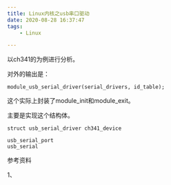 ```yaml
---
title: Linux内核之usb串口驱动
date: 2020-08-28 16:37:47
tags:
	- Linux

---
```




以ch341的为例进行分析。

对外的输出是：

```
module_usb_serial_driver(serial_drivers, id_table);
```

这个实际上封装了module_init和module_exit。

主要是实现这个结构体。

```
struct usb_serial_driver ch341_device
```



```
usb_serial_port
usb_serial

```



参考资料

1、

